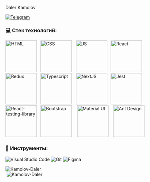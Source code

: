 Daler Kamolov

 [<img alt="Telegram" src="https://img.shields.io/badge/@kamolovd-2CA5E0?style=flat&logo=telegram&logoColor=white" />](https://t.me/kamolovd) 

### 💻 Cтек технологий:

<div>
  <img alt="HTML" src="https://cdn0.iconfinder.com/data/icons/HTML5/512/HTML_Logo.png" width="100" height="100";"/> &nbsp;
  <img alt="CSS" src="https://upload.wikimedia.org/wikipedia/commons/d/d5/CSS3_logo_and_wordmark.svg" width="100" height="100"/> &nbsp; 
  <img alt="JS" src="https://i0.wp.com/theicom.org/wp-content/uploads/2016/03/js-logo.png" width="100" height="100"/> &nbsp;
  <img alt="React" src="https://upload.wikimedia.org/wikipedia/commons/a/a7/React-icon.svg" width="100" height="100" /> &nbsp;
  <img alt="Redux" src="https://raw.githubusercontent.com/reduxjs/redux/master/logo/logo.png" width="100" height="100" /> &nbsp;
  <img alt="Typescript" src="https://upload.wikimedia.org/wikipedia/commons/4/4c/Typescript_logo_2020.svg" width="100" height="100" /> &nbsp;
  <img alt="NextJS" src="https://hendrixer.github.io/nextjs-course/44f073f9132a0459819eae6afa5b3807/next_with_bg.svg" width="100" height="100"/>  &nbsp;
  <img alt="Jest" src="https://cdn.freebiesupply.com/logos/large/2x/jest-logo-png-transparent.png" width="100" height="100" /> &nbsp;
  <img alt="React-testing-library" src="https://d33wubrfki0l68.cloudfront.net/d8252a1a8dedc92cdb69ee5c022cd91c67e3af4e/51dd8/img/tech/rtl.svg" width="100" height="100" /> &nbsp;
  <img alt="Bootstrap" src="https://seeklogo.com/images/B/bootstrap-logo-3C30FB2A16-seeklogo.com.png" width="100" height="100" /> &nbsp;&nbsp;
  <img alt="Material UI" src="https://cdn.worldvectorlogo.com/logos/material-ui-1.svg" width="100" height="100" /> &nbsp;&nbsp;
  <img alt="Ant Design" src="https://fac.feffery.tech/assets/imgs/antd-logo.svg" width="100" height="100" /> &nbsp;&nbsp;
</div>

### 🔧 Инструменты:

<img alt="Visual Studio Code" src="https://img.shields.io/badge/VisualStudioCode-404D59.svg?&style=for-the-badge&logo=visual-studio-code&logoColor=0174B4"/> <img alt="Git" src="https://img.shields.io/badge/git-404D59.svg?&style=for-the-badge&logo=git&logoColor=E84E31"/> <img alt="Figma" src="https://img.shields.io/badge/figma-404D59.svg?&style=for-the-badge&logo=figma&logoColor=0AC97F"/>

<div>
 <div width="100%">&nbsp;<img align="left" src="https://github-readme-stats.vercel.app/api?username=Kamolov-Daler&show_icons=true&hide_title=true" alt="Kamolov-Daler"></div> 
<div  width="100%">&nbsp;<img src="https://github-readme-stats.vercel.app/api/top-langs/?username=Kamolov-Daler" alt="Kamolov-Daler" /></div>
</div>


<!-- <a href="https://github.com/anuraghazra/github-readme-stats">
  <img align="center" src="https://github-readme-stats.vercel.app/api/pin/?username=NekruzRakhimov&repo=github-readme-stats" />
</a>
<a href="https://github.com/anuraghazra/convoychat">
  <img align="center" src="https://github-readme-stats.vercel.app/api/pin/?username=NekruzRakhimov&repo=convoychat" />
</a>
 -->
